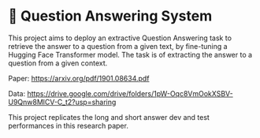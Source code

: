 # 💬 Question Answering System

This project aims to deploy an extractive Question Answering task to retrieve the answer to a question from a given text, by fine-tuning a Hugging Face Transformer model. The task is of extracting the answer to a question from a given context.

Paper: https://arxiv.org/pdf/1901.08634.pdf

Data: https://drive.google.com/drive/folders/1pW-Oqc8VmOokXSBV-U9Qnw8MlCV-C_t2?usp=sharing 

This project replicates the long and short answer dev and test performances in this research paper.
